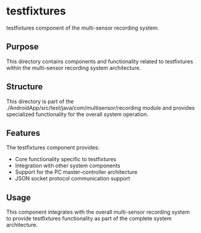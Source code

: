 # testfixtures

testfixtures component of the multi-sensor recording system.

## Purpose

This directory contains components and functionality related to testfixtures within the multi-sensor recording system architecture.

## Structure

This directory is part of the ./AndroidApp/src/test/java/com/multisensor/recording module and provides specialized functionality for the overall system operation.

## Features

The testfixtures component provides:
- Core functionality specific to testfixtures
- Integration with other system components
- Support for the PC master-controller architecture
- JSON socket protocol communication support

## Usage

This component integrates with the overall multi-sensor recording system to provide testfixtures functionality as part of the complete system architecture.
